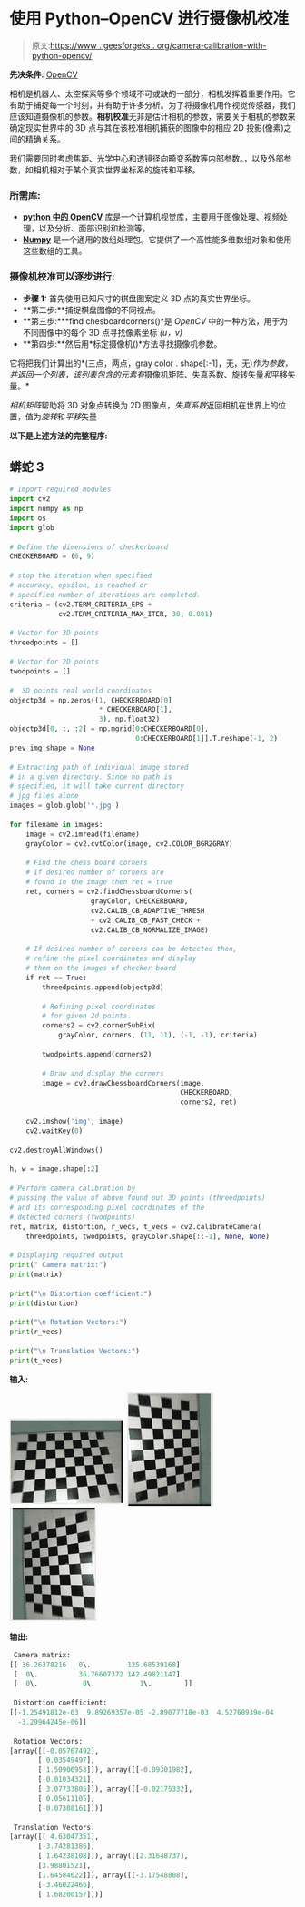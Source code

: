 # 使用 Python–OpenCV 进行摄像机校准

> 原文:[https://www . geesforgeks . org/camera-calibration-with-python-opencv/](https://www.geeksforgeeks.org/camera-calibration-with-python-opencv/)

**先决条件:** [OpenCV](https://www.geeksforgeeks.org/introduction-to-opencv/)

相机是机器人、太空探索等多个领域不可或缺的一部分，相机发挥着重要作用。它有助于捕捉每一个时刻，并有助于许多分析。为了将摄像机用作视觉传感器，我们应该知道摄像机的参数。**相机校准**无非是估计相机的参数，需要关于相机的参数来确定现实世界中的 3D 点与其在该校准相机捕获的图像中的相应 2D 投影(像素)之间的精确关系。

我们需要同时考虑焦距、光学中心和透镜径向畸变系数等内部参数。，以及外部参数，如相机相对于某个真实世界坐标系的旋转和平移。

### **所需库:**

*   [**python 中的 OpenCV**](https://www.geeksforgeeks.org/opencv-python-tutorial/) 库是一个计算机视觉库，主要用于图像处理、视频处理，以及分析、面部识别和检测等。
*   [**Numpy**](https://www.geeksforgeeks.org/numpy-in-python-set-1-introduction/) 是一个通用的数组处理包。它提供了一个高性能多维数组对象和使用这些数组的工具。

### **摄像机校准可以逐步进行:**

*   **步骤 1:** 首先使用已知尺寸的棋盘图案定义 3D 点的真实世界坐标。
*   **第二步:**捕捉棋盘图像的不同视点。
*   **第三步:***find chesboardcorners()*是 *OpenCV* 中的一种方法，用于为不同图像中的每个 3D 点寻找像素坐标 *(u，v)*
*   **第四步:**然后用*标定摄像机()*方法寻找摄像机参数。

它将把我们计算出的*(三点，两点，gray color . shape[:-1]，无，无)*作为参数，并返回一个列表，该列表包含的元素有*摄像机矩阵、失真系数、旋转矢量*和*平移矢量。*

*相机矩阵*帮助将 3D 对象点转换为 2D 图像点，*失真系数*返回相机在世界上的位置，值为*旋转*和*平移*矢量

**以下是上述方法的完整程序:**

## 蟒蛇 3

```py
# Import required modules
import cv2
import numpy as np
import os
import glob

# Define the dimensions of checkerboard
CHECKERBOARD = (6, 9)

# stop the iteration when specified
# accuracy, epsilon, is reached or
# specified number of iterations are completed.
criteria = (cv2.TERM_CRITERIA_EPS +
            cv2.TERM_CRITERIA_MAX_ITER, 30, 0.001)

# Vector for 3D points
threedpoints = []

# Vector for 2D points
twodpoints = []

#  3D points real world coordinates
objectp3d = np.zeros((1, CHECKERBOARD[0]
                      * CHECKERBOARD[1],
                      3), np.float32)
objectp3d[0, :, :2] = np.mgrid[0:CHECKERBOARD[0],
                               0:CHECKERBOARD[1]].T.reshape(-1, 2)
prev_img_shape = None

# Extracting path of individual image stored
# in a given directory. Since no path is
# specified, it will take current directory
# jpg files alone
images = glob.glob('*.jpg')

for filename in images:
    image = cv2.imread(filename)
    grayColor = cv2.cvtColor(image, cv2.COLOR_BGR2GRAY)

    # Find the chess board corners
    # If desired number of corners are
    # found in the image then ret = true
    ret, corners = cv2.findChessboardCorners(
                    grayColor, CHECKERBOARD,
                    cv2.CALIB_CB_ADAPTIVE_THRESH
                    + cv2.CALIB_CB_FAST_CHECK +
                    cv2.CALIB_CB_NORMALIZE_IMAGE)

    # If desired number of corners can be detected then,
    # refine the pixel coordinates and display
    # them on the images of checker board
    if ret == True:
        threedpoints.append(objectp3d)

        # Refining pixel coordinates
        # for given 2d points.
        corners2 = cv2.cornerSubPix(
            grayColor, corners, (11, 11), (-1, -1), criteria)

        twodpoints.append(corners2)

        # Draw and display the corners
        image = cv2.drawChessboardCorners(image,
                                          CHECKERBOARD,
                                          corners2, ret)

    cv2.imshow('img', image)
    cv2.waitKey(0)

cv2.destroyAllWindows()

h, w = image.shape[:2]

# Perform camera calibration by
# passing the value of above found out 3D points (threedpoints)
# and its corresponding pixel coordinates of the
# detected corners (twodpoints)
ret, matrix, distortion, r_vecs, t_vecs = cv2.calibrateCamera(
    threedpoints, twodpoints, grayColor.shape[::-1], None, None)

# Displaying required output
print(" Camera matrix:")
print(matrix)

print("\n Distortion coefficient:")
print(distortion)

print("\n Rotation Vectors:")
print(r_vecs)

print("\n Translation Vectors:")
print(t_vecs)
```

**输入:**

![](img/4738882679531963d3e6c5e11530c47f.png) ![](img/db45a76d747349659a3ba9ac1c60390d.png) ![](img/1a242409ef3aa17fd042bfe2ce93d7f9.png)

**输出:**

```py
 Camera matrix: 
[[ 36.26378216   0\.         125.68539168]
 [  0\.          36.76607372 142.49821147]
 [  0\.           0\.           1\.        ]]

 Distortion coefficient: 
[[-1.25491812e-03  9.89269357e-05 -2.89077718e-03  4.52760939e-04
  -3.29964245e-06]]

 Rotation Vectors: 
[array([[-0.05767492],
       [ 0.03549497],
       [ 1.50906953]]), array([[-0.09301982],
       [-0.01034321],
       [ 3.07733805]]), array([[-0.02175332],
       [ 0.05611105],
       [-0.07308161]])]

 Translation Vectors: 
[array([[ 4.63047351],
       [-3.74281386],
       [ 1.64238108]]), array([[2.31648737],
       [3.98801521],
       [1.64584622]]), array([[-3.17548808],
       [-3.46022466],
       [ 1.68200157]])]
```
